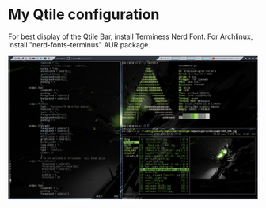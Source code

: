 # My Qtile configuration 
For best display of the Qtile Bar, install Terminess Nerd Font. For Archlinux, install "nerd-fonts-terminus" AUR package.


![qtile_scrot](.scrots/qtile.png)



